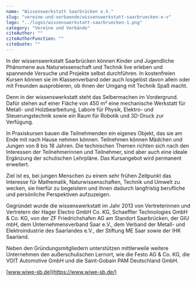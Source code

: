 ```yaml
---
name: "Wissenswerkstatt Saarbrücken e.V."
slug: "vereine-und-verbaende/wissenswerkstatt-saarbruecken-e-v"
logo: "../logos/wissenswerkstatt-saarbruecken-1.png"
category: "Vereine und Verbände"
citeAuthor: ""
citeAuthorFunction: ""
citeQuote: ""
---
```


In der wissenswerkstatt Saarbrücken können Kinder und Jugendliche Phänomene aus Naturwissenschaft und Technik live erleben und spannende Versuche und Projekte selbst durchführen. In kostenfreien Kursen können sie im Klassenverband oder auch losgelöst davon allein oder mit Freunden ausprobieren, ob ihnen der Umgang mit Technik Spaß macht.

Denn in der wissenswerkstatt steht das Selbermachen im Vordergrund. Dafür stehen auf einer Fläche von 450 m² eine mechanische Werkstatt für Metall- und Holzbearbeitung, Labore für Physik, Elektro- und Steuerungstechnik sowie ein Raum für Robotik und 3D-Druck zur Verfügung.

In Praxiskursen bauen die Teilnehmenden ein eigenes Objekt, das sie am Ende mit nach Hause nehmen können. Teilnehmen können Mädchen und Jungen von 8 bis 18 Jahren. Die technischen Themen richten sich nach den Interessen der Teilnehmerinnen und Teilnehmer, sind aber auch eine ideale Ergänzung der schulischen Lehrpläne. Das Kursangebot wird permanent erweitert.

Ziel ist es, bei jungen Menschen zu einem sehr frühen Zeitpunkt das Interesse für Mathematik, Naturwissenschaften, Technik und Umwelt zu wecken, sie hierfür zu begeistern und ihnen dadurch langfristig berufliche und persönliche Perspektiven aufzuzeigen.

Gegründet wurde die wissenswerkstatt im Jahr 2013 von Vertreterinnen und Vertretern der Hager Electro GmbH Co. KG, Schaeffler Technologies GmbH & Co. KG, von der ZF Friedrichshafen AG am Standort Saarbrücken, der GIU mbH, dem Unternehmensverband Saar e.V., dem Verband der Metall- und Elektroindustrie des Saarlandes e.V., der Stiftung ME Saar sowie der IHK Saarland.

Neben den Gründungsmitgliedern unterstützen mittlerweile weitere Unternehmen den außerschulischen Lernort, wie die Festo AG & Co. KG, die VOIT Automotive GmbH und die Saint-Gobain PAM Deutschland GmbH.

[www.wiwe-sb.de](https://www.wiwe-sb.de/)
